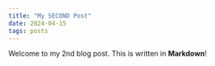 ```yaml
---
title: "My SECOND Post"
date: 2024-04-15
tags: posts
---
```


Welcome to my 2nd blog post. This is written in **Markdown**!
